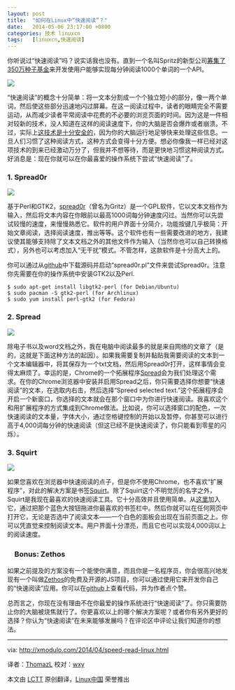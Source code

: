 ```yaml
---
layout: post
title:	"如何在Linux中“快速阅读”？"
date:	2014-05-06 23:17:00 +0800 
categories:	技术 linuxcn 
tags:	[linuxcn,快速阅读]
---
```



你听说过“快速阅读”吗？说实话我也没有。直到一个名叫Spritz的新型公司[筹集了350万种子基金](http://techcrunch.com/2014/03/10/spritz-seed/)来开发使用户能够实现每分钟阅读1000个单词的一个API。


![](/Asserts/Images//attachment/album/201405/06/231707eeck6nm1eccz2nzk.png)


“快速阅读”的概念十分简单：将一文本分割成一个个独立短小的部分，像一两个单词，然后使这些部分迅速地闪过屏幕。在这一阅读过程中，读者的眼睛完全不需要运动，从而减少读者平常阅读中花费的不必要的浏览页面的时间。因为这是一件相对较新的技术，没人知道在这样的阅读速度下，你的大脑是否会爆炸或者崩溃。不过，实际上[这技术是十分安全的](http://www.spritzinc.com/faq/)，因为你的大脑运行地足够快来处理这些信息。一旦人们习惯了这种阅读方式，这种方式会变得十分方便。想必你像我一样已经对这项技术的到来已经激动万分了，但我并不想等待，而是更快地习惯这种阅读方式。好消息是：现在你就可以在你最喜爱的操作系统下尝试“快速阅读”了。


### 1. Spread0r


![](/Asserts/Images//attachment/album/201405/06/231710j3f3zchw2gca1n1f.jpg)


基于Perl和GTK2，[spread0r](https://github.com/xypiie/spread0r)（曾名为Gritz）是一个GPL软件，它以文本文档作为输入，然后将文本内容在你眼前以最高1000词每分钟速度闪过。当然你可以先尝试较慢的速度，来慢慢熟悉它。软件的用户界面十分简介，功能按键几乎极简：开始文章阅读，选择阅读速度，推出等等。这个软件也有一些需要改进的地方，我建议使其能够支持除了文本文档之外的其他文件作为输入（当然你也可以自己转换格式），另外也可以考虑加入“无干扰”模式。不管怎样，这款软件是十分高大上的。


你可以通过从[github](https://github.com/xypiie/spread0r)中下载源码并启动“spread0r.pl”文件来尝试Spread0r。注意你先需要在你的操作系统中安装GTK2以及Perl.



```
$ sudo apt-get install libgtk2-perl (for Debian/Ubuntu)
$ sudo pacman -S gtk2-perl (for Archlinux)
$ sudo yum install perl-gtk2 (for Fedora) 

```

### 2. Spread


![](/Asserts/Images//attachment/album/201405/06/231712oo41qov9wpwbzq9l.jpg)


除电子书以及word文档之外，我在电脑中阅读最多的就是来自网络的文章了（是的，这就是下面这种方法的起因）。如果我需要复制并黏贴我需要阅读的文本到一个文本编辑器中，将其保存为一个txt文档，然后用Spread0r打开，这样事情会变得太麻烦了。幸运的是，Chrome的一个拓展程序[Spread](https://chrome.google.com/webstore/detail/spreed-speed-read-the-web/ipikiaejjblmdopojhpejjmbedhlibno)会为我们处理这个需求。在你的Chrome浏览器中安装并启用Spread之后，你只需要选择你想要“快速阅读”的文本，在选取内右击，然后选择“Spreed selected text.”这个拓展程序会开启一个新窗口，你选择的文本就会在那个窗口中为你进行快速阅读。我喜欢这个和用扩展程序的方式集成到Chrome做法。比如说，你可以选择窗口的配色，一次快速阅读的文本量，字体大小，通过空格键控制的开始以及暂停，你甚至可以进行高于4,000词每分钟的快速阅读（但这已经不是快速阅读了，你只能看到零星的闪烁）。


### 3. Squirt


![](/Asserts/Images//attachment/album/201405/06/231715o3ciwp4za93tqiec.jpg)


如果您喜欢在浏览器中快速阅读的点子，但是你不使用Chrome，也不喜欢“扩展程序”，对此的解决方案是书签[Squirt](http://www.squirt.io/)。除了Squirt这个不明觉厉的名字之外，Squirt是我现在最喜欢的快速阅读工具。它十分高效并且使用简单。从[这里](http://www.squirt.io/install.html)加入它，通过把那个蓝色大按钮拖进你最喜欢的书签栏中。然后你就可以在任何网页中打开它，无论是否选中了阅读文本——一个白色的面板会出现在当前页面之上。你可以凭直觉来控制阅读文本。用户界面十分漂亮，而且它也可以实现4,000词以上的阅读速度。


### 　Bonus: Zethos


如果之前提及的方案没有一个能使你满意，而且你是一名程序员，你会很高兴地发现有一个叫做[Zethos](http://zethos.zolmeister.com/)的免费及开源的JS项目，你可以通过使用它来开发你自己的“快速阅读”应用。你可以在[github](https://github.com/Zolmeister/Zethos)上查看代码，并为作者点个赞。


总而言之，你现在没有理由不在你最爱的操作系统进行“快速阅读”了。你只需要防止你的大脑被烧焦就行了。你更喜欢以上的哪个解决方案呢？或者你有另外更好的选择？你认为“快速阅读”在未来能够发展吗？在评论区中评论让我们知道你的想法。




---


via: <http://xmodulo.com/2014/04/speed-read-linux.html>


译者：[ThomazL](https://github.com/ThomazL) 校对：[wxy](https://github.com/wxy)


本文由 [LCTT](https://github.com/LCTT/TranslateProject) 原创翻译，[Linux中国](http://linux.cn/) 荣誉推出
